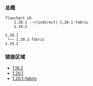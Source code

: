 ### 总概

```mermaid
flowchart LR
    1.20.1 -->|indirect| 1.20.1-fabric
    1.19.2
```

```
1.20.1
 └── 1.20.1-fabric
1.19.2
```

### 链接区域

- [1.19.2](/projects/1.19/assets/moreiotas/moreiotas)
- [1.20.1](/projects/1.20/assets/moreiotas/moreiotas)
- [1.20.1-fabric](/projects/1.20-fabric/assets/moreiotas/moreiotas)